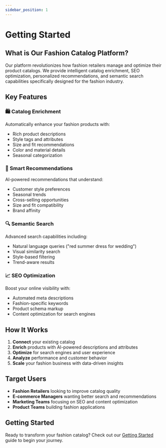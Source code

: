 ```yaml
---
sidebar_position: 1
---
```


# Getting Started 

## What is Our Fashion Catalog Platform?

Our platform revolutionizes how fashion retailers manage and optimize their product catalogs. We provide intelligent catalog enrichment, SEO optimization, personalized recommendations, and semantic search capabilities specifically designed for the fashion industry.

## Key Features

### 🛍️ Catalog Enrichment
Automatically enhance your fashion products with:
- Rich product descriptions
- Style tags and attributes
- Size and fit recommendations
- Color and material details
- Seasonal categorization

### 🎯 Smart Recommendations
AI-powered recommendations that understand:
- Customer style preferences
- Seasonal trends
- Cross-selling opportunities
- Size and fit compatibility
- Brand affinity

### 🔍 Semantic Search
Advanced search capabilities including:
- Natural language queries ("red summer dress for wedding")
- Visual similarity search
- Style-based filtering
- Trend-aware results

### 📈 SEO Optimization
Boost your online visibility with:
- Automated meta descriptions
- Fashion-specific keywords
- Product schema markup
- Content optimization for search engines

## How It Works

1. **Connect** your existing catalog
2. **Enrich** products with AI-powered descriptions and attributes
3. **Optimize** for search engines and user experience
4. **Analyze** performance and customer behavior
5. **Scale** your fashion business with data-driven insights

## Target Users

- **Fashion Retailers** looking to improve catalog quality
- **E-commerce Managers** wanting better search and recommendations
- **Marketing Teams** focusing on SEO and content optimization
- **Product Teams** building fashion applications

## Getting Started

Ready to transform your fashion catalog? Check out our [Getting Started](./getting-started) guide to begin your journey.
